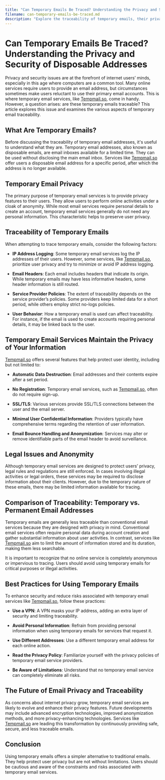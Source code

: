```yaml
---
title: "Can Temporary Emails Be Traced? Understanding the Privacy and Security of Disposable Addresses"
filename: can-temporary-emails-be-traced.md
description: "Explore the traceability of temporary emails, their privacy features, and how they protect your identity online. Learn about the pros and cons of using disposable addresses."
---
```


# Can Temporary Emails Be Traced? Understanding the Privacy and Security of Disposable Addresses

Privacy and security issues are at the forefront of internet users’ minds, especially in this age where computers are a common tool. Many online services require users to provide an email address, but circumstances sometimes make users reluctant to use their primary email accounts. This is where temporary email services, like [Tempmail.so](https://tempmail.so), come in handy. However, a question arises: are these temporary emails traceable? This article explores this issue and examines the various aspects of temporary email traceability.

## What Are Temporary Emails?

Before discussing the traceability of temporary email addresses, it's useful to understand what they are. Temporary email addresses, also known as disposable emails, are email inboxes available for a limited time. They can be used without disclosing the main email inbox. Services like [Tempmail.so](https://tempmail.so) offer users a disposable email address for a specific period, after which the address is no longer available.

## Temporary Email Privacy

The primary purpose of temporary email services is to provide privacy features to their users. They allow users to perform online activities under a cloak of anonymity. While most email services require personal details to create an account, temporary email services generally do not need any personal information. This characteristic helps to preserve user privacy.

## Traceability of Temporary Emails

When attempting to trace temporary emails, consider the following factors:

- **IP Address Logging**: Some temporary email services log the IP addresses of their users. However, some services, like [Tempmail.so](https://tempmail.so), prioritize user privacy and try to minimize or avoid IP address logging.
  
- **Email Headers**: Each email includes headers that indicate its origin. While temporary emails may have less informative headers, some header information is still routed.
  
- **Service Provider Policies**: The extent of traceability depends on the service provider’s policies. Some providers keep limited data for a short period, while others employ strict no-logs policies.
  
- **User Behavior**: How a temporary email is used can affect traceability. For instance, if the email is used to create accounts requiring personal details, it may be linked back to the user.

## Temporary Email Services Maintain the Privacy of Your Information

[Tempmail.so](https://tempmail.so) offers several features that help protect user identity, including but not limited to:

- **Automatic Data Destruction**: Email addresses and their contents expire after a set period.
  
- **No Registration**: Temporary email services, such as [Tempmail.so](https://tempmail.so), often do not require sign-up.
  
- **SSL/TLS**: Various services provide SSL/TLS connections between the user and the email server.
  
- **Minimal User Confidential Information**: Providers typically have comprehensive terms regarding the retention of user information.
  
- **Email Bounce Handling and Anonymization**: Services may alter or remove identifiable parts of the email header to avoid surveillance.

## Legal Issues and Anonymity

Although temporary email services are designed to protect users’ privacy, legal rules and regulations are still enforced. In cases involving illegal activities or legal orders, these services may be required to disclose information about their clients. However, due to the temporary nature of these emails, there may be limited information available for tracing.

## Comparison of Traceability: Temporary vs. Permanent Email Addresses

Temporary emails are generally less traceable than conventional email services because they are designed with privacy in mind. Conventional email services often require personal data during account creation and gather substantial information about user activities. In contrast, services like [Tempmail.so](https://tempmail.so) aim to limit the amount of information stored and its duration, making them less searchable.

It is important to recognize that no online service is completely anonymous or impervious to tracing. Users should avoid using temporary emails for critical purposes or illegal activities.

## Best Practices for Using Temporary Emails

To enhance security and reduce risks associated with temporary email services like [Tempmail.so](https://tempmail.so), follow these practices:

- **Use a VPN**: A VPN masks your IP address, adding an extra layer of security and limiting traceability.
  
- **Avoid Personal Information**: Refrain from providing personal information when using temporary emails for services that request it.
  
- **Use Different Addresses**: Use a different temporary email address for each online action.
  
- **Read the Privacy Policy**: Familiarize yourself with the privacy policies of temporary email service providers.
  
- **Be Aware of Limitations**: Understand that no temporary email service can completely eliminate all risks.

## The Future of Email Privacy and Traceability

As concerns about internet privacy grow, temporary email services are likely to evolve and enhance their privacy features. Future developments may include advanced encryption technologies, improved anonymization methods, and more privacy-enhancing technologies. Services like [Tempmail.so](https://tempmail.so) are leading this transformation by continuously providing safe, secure, and less traceable emails.

## Conclusion

Using temporary emails offers a simpler alternative to traditional emails. They help protect user privacy but are not without limitations. Users should be cautious and aware of the constraints and risks associated with temporary email services.

